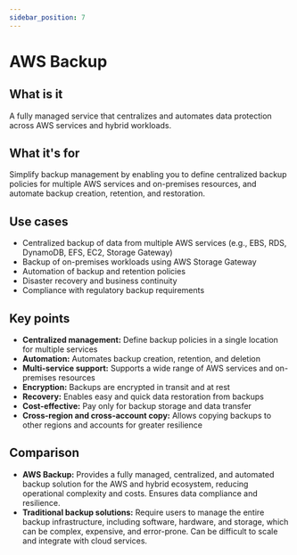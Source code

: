 ```yaml
---
sidebar_position: 7
---
```


# AWS Backup

## What is it
A fully managed service that centralizes and automates data protection across AWS services and hybrid workloads.

## What it's for
Simplify backup management by enabling you to define centralized backup policies for multiple AWS services and on-premises resources, and automate backup creation, retention, and restoration.

## Use cases
- Centralized backup of data from multiple AWS services (e.g., EBS, RDS, DynamoDB, EFS, EC2, Storage Gateway)
- Backup of on-premises workloads using AWS Storage Gateway
- Automation of backup and retention policies
- Disaster recovery and business continuity
- Compliance with regulatory backup requirements

## Key points
- **Centralized management:** Define backup policies in a single location for multiple services
- **Automation:** Automates backup creation, retention, and deletion
- **Multi-service support:** Supports a wide range of AWS services and on-premises resources
- **Encryption:** Backups are encrypted in transit and at rest
- **Recovery:** Enables easy and quick data restoration from backups
- **Cost-effective:** Pay only for backup storage and data transfer
- **Cross-region and cross-account copy:** Allows copying backups to other regions and accounts for greater resilience

## Comparison
- **AWS Backup:** Provides a fully managed, centralized, and automated backup solution for the AWS and hybrid ecosystem, reducing operational complexity and costs. Ensures data compliance and resilience.
- **Traditional backup solutions:** Require users to manage the entire backup infrastructure, including software, hardware, and storage, which can be complex, expensive, and error-prone. Can be difficult to scale and integrate with cloud services. 